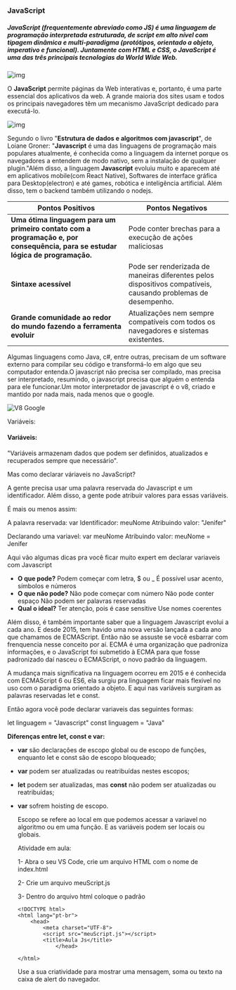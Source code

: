 ### **JavaScript**

##### **JavaScript** (frequentemente abreviado como **JS**) é uma linguagem de programação interpretada estruturada, de script em alto nível com tipagem dinâmica e multi-paradigma (protótipos, orientado a objeto, imperativo e funcional). Juntamente com HTML e CSS, o JavaScript é uma das três principais tecnologias da World Wide Web.

![img](https://lh5.googleusercontent.com/gplxdYQH9arY6Q8_eYuJbkR_OqxbI_tLgY5gcs5bHlpZI8utFDFjy0iXkxT2u4suvviDBmLCTTOmRHBz2R67rwtS7ulmNOw0NTVyo1YHMkNFKfG6ETqSHK8Hr3OYcdyf4KLkII5mwGrN2Q)

O **JavaScript** permite páginas da Web interativas e, portanto, é uma parte essencial dos aplicativos da web. A grande maioria dos sites usam e todos os principais navegadores têm um mecanismo JavaScript dedicado para executá-lo.

![img](https://lh5.googleusercontent.com/cOaqQz04N0D5VBqaDCH-NJAXEPfBZEAvfHIefGad3a6Qy08BY13_vrSid7YCvh7Mp6FaSflpoFfSMqcBmOYE5hT348aulfdQxoQTVHXmJMAmtrUdkIUWH39_SsEH-9qpr0_4jRktrPA8sA)



Segundo o livro "**Estrutura de dados e algoritmos com javascript**", de Loiane Groner: "**Javascript** é uma das linguagens de programação mais populares atualmente, é conhecida como a linguagem da internet porque os navegadores a entendem de modo nativo, sem a instalação de qualquer plugin."Além disso, a linguagem **Javascript** evoluiu muito e aparecem até em aplicativos mobile(com React Native), Softwares de interface gráfica para Desktop(electron) e até games, robótica e inteligência artificial. Além disso, tem o backend também utilizando o nodejs.

| Pontos Positivos                                             | Pontos Negativos                                             |
| ------------------------------------------------------------ | ------------------------------------------------------------ |
| **Uma ótima linguagem para um primeiro contato com a programação e, por consequência, para se estudar lógica de programação.** | Pode conter brechas para a execução de ações maliciosas      |
| **Sintaxe acessível**                                        | Pode ser renderizada de maneiras diferentes pelos dispositivos compatíveis, causando problemas de desempenho. |
| **Grande comunidade ao redor do mundo fazendo a ferramenta evoluir** | Atualizações nem sempre compatíveis com todos os navegadores e sistemas existentes. |

Algumas linguagens como Java, c#, entre outras, precisam de um software externo para compilar seu código e transformá-lo em algo que seu computador entenda.O javascript não precisa ser compilado, mas precisa ser interpretado, resumindo, o javascript precisa que alguém o entenda para ele funcionar.Um motor interpretador de javascript é o v8, criado e mantido por nada mais, nada menos que o google.

![V8 Google](https://cdn.slidesharecdn.com/ss_thumbnails/v8js-151006130151-lva1-app6891-thumbnail-4.jpg?cb=1444136542)

Variáveis:

#### Variáveis:

"Variáveis armazenam dados que podem ser definidos, atualizados e recuperados sempre que necessário".

Mas como declarar váriaveis no JavaScript?

A gente precisa usar uma palavra reservada do Javascript e um identificador. Além disso, a gente pode atribuir valores para essas variáveis.

É mais ou menos assim:

A palavra reservada: var Identificador: meuNome Atribuindo valor: "Jenifer"

Declarando uma variavel: var meuNome Atribuindo valor: meuNome = Jenifer 

Aqui vão algumas dicas pra você ficar muito expert em declarar variaveis com Javascript

- **O que pode?** Podem começar com letra, $ ou _ É possível usar acento, símbolos e números
- **O que não pode?** Não pode começar com número Não pode conter espaço Não podem ser palavras reservadas
- **Qual o ideal?** Ter atenção, pois é case sensitive Use nomes coerentes

Além disso, é também importante saber que a linguagem Javascript evolui a cada ano. E desde 2015, tem havido uma nova versão lançada a cada ano que chamamos de ECMAScript. Então não se assuste se você esbarrar com frenquencia nesse conceito por aí. ECMA é uma organização que padroniza informações, e o JavaScript foi submetido à ECMA para que fosse padronizado daí nasceu o ECMAScript, o novo padrão da linguagem.

A mudança mais significativa na linguagem ocorreu em 2015 e é conhecida com ECMAScript 6 ou ES6, ela surgiu pra linguagem ficar mais flexivel no uso com o paradigma orientado a objeto. E aqui nas variáveis surgiram as palavras reservadas let e const.

Então agora você pode declarar variaveis das seguintes formas:

let linguagem = "Javascript"
const linguagem = "Java"

**Diferenças entre let, const e var:**

- **var** são declarações de escopo global ou de escopo de funções, enquanto let e const são de escopo bloqueado;

- **var** podem ser atualizadas ou reatribuídas nestes escopos;

-  **let** podem ser atualizadas, mas **const** não podem ser atualizadas ou reatribuídas;

- **var** sofrem hoisting de escopo.

  Escopo se refere ao local em que podemos acessar a variavel no algoritmo ou em uma função. E as variáveis podem ser locais ou globais.

  Atividade em aula:

  1- Abra o seu VS Code, crie um arquivo HTML com o nome de index.html

  2- Crie um arquivo meuScript.js 

  3- Dentro do arquivo html coloque o padrão 

  ```
  <!DOCTYPE html>
  <html lang="pt-br">
      <head>
          <meta charset="UTF-8">
          <script src="meuScript.js"></script>
          <title>Aula Js</title>
              </head>
  
  </html>
  ```

  Use a sua criatividade para mostrar uma mensagem, soma ou texto na caixa de alert do navegador.

